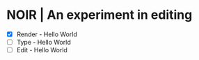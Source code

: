 # NOIR | An experiment in editing

- [x] Render - Hello World
- [ ] Type - Hello World
- [ ] Edit - Hello World

